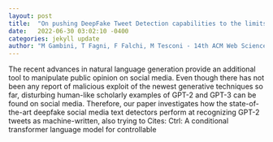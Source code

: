 ```yaml
---
layout: post
title:  "On pushing DeepFake Tweet Detection capabilities to the limits"
date:   2022-06-30 03:02:10 -0400
categories: jekyll update
author: "M Gambini, T Fagni, F Falchi, M Tesconi - 14th ACM Web Science Conference 2022, 2022"
---
```

The recent advances in natural language generation provide an additional tool to manipulate public opinion on social media. Even though there has not been any report of malicious exploit of the newest generative techniques so far, disturbing human-like scholarly examples of GPT-2 and GPT-3 can be found on social media. Therefore, our paper investigates how the state-of-the-art deepfake social media text detectors perform at recognizing GPT-2 tweets as machine-written, also trying to  Cites: Ctrl: A conditional transformer language model for controllable